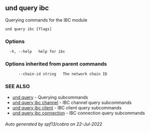 ## und query ibc

Querying commands for the IBC module

```
und query ibc [flags]
```

### Options

```
  -h, --help   help for ibc
```

### Options inherited from parent commands

```
      --chain-id string   The network chain ID
```

### SEE ALSO

* [und query](und_query.md)	 - Querying subcommands
* [und query ibc channel](und_query_ibc_channel.md)	 - IBC channel query subcommands
* [und query ibc client](und_query_ibc_client.md)	 - IBC client query subcommands
* [und query ibc connection](und_query_ibc_connection.md)	 - IBC connection query subcommands

###### Auto generated by spf13/cobra on 22-Jul-2022
